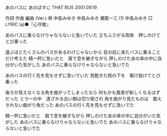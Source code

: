 あのバスに
あのばすに
THAT BUS
2001.09.19


作詞  作曲  編曲 (Ver.)   唄
中島みゆき   中島みゆき   瀬尾一三 (1)  中島みゆき
□ LYRIC (a)●『心守歌』

あのパスに乗らなけりゃならないと急いでいた
立ちふさがる雨傘　押しのけてとび乗った

選ぶほどたくさんのバスがあるわけじゃないから
目の前に来たバスに乗ることだけ考えた
精一杯に急いだと　肩で息を継ぎながら
押しのけたあの傘の中に自分がいた気がした
あのバスに乗らなけりゃならないと急いでた

あのバスの行く先を見もせずに急いでいた
見飽きた枝の下を　駆け抜けてとび乗った

後ろが見えなくなる角を曲がってしまったなら
何もかも風景が新しくなるはずだった
ミラーの中　達ざかる古い樹は切り倒され
角を曲がり見たものは　数えきれない曲がり角だった
あのパスの行く先を見もせずに急いでた

精一杯に急いだと　肩で息を継ぎながら
押しのけたあの傘の中に自分がいた気がした
あのバスに乗らなけりゃならないと急いでた
あのバスに乗らなけりゃならないと急いでた